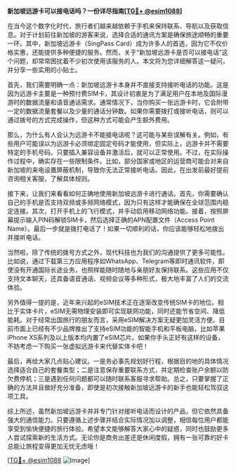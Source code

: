 **新加坡远游卡可以接电话吗？一份详尽指南[[TG💪+ @esim1088](https://t.me/s/esim1088)]**

在当今这个数字化时代，旅行者们越来越依赖于手机来保持联系、导航以及获取信息。对于计划前往新加坡的游客来说，选择合适的通讯方案是确保旅途顺畅的重要一环。其中，新加坡远游卡（SingPass Card）成为许多人的首选，因为它不仅价格实惠，还能提供多种便捷的服务。然而，关于“新加坡远游卡是否可以接电话”这个问题，却常常困扰着不少初次使用该服务的人。本文将为您详细解答这一疑问，并分享一些实用的小贴士。

首先，我们需要明确一点：新加坡远游卡本身并不直接支持接听电话的功能。这是因为远游卡主要是一种预付费SIM卡，其设计初衷是为了满足用户在本地及国际漫游时的数据流量和语音通话需求。通常情况下，当你购买一张远游卡时，它会附带一定的数据流量套餐以及少量的通话分钟数。如果你需要拨打或接听电话，则可以通过拨号的方式完成操作，但这种方式可能会产生额外费用。

那么，为什么有人会认为远游卡不能接电话呢？这可能与某些误解有关。例如，有些用户可能误以为远游卡必须绑定固定号码才能使用，但实际上，远游卡并不需要特定的手机号码。只要插入兼容设备并激活后，就可以正常使用。不过，在实际操作过程中，确实存在一些限制条件。比如，部分国家或地区的运营商可能会对来自新加坡的来电设置屏蔽机制，导致你无法正常接听电话。因此，在出发前最好提前咨询相关客服，了解具体规则。

接下来，让我们来看看如何正确地使用新加坡远游卡进行通话。首先，你需要确认自己的手机是否支持双频或多频网络模式，因为只有这样才能确保在全球范围内稳定连接。其次，打开手机上的飞行模式，并手动启用移动网络功能。接着，按照屏幕提示输入PIN码解锁SIM卡，然后选择正确的APN配置文件（Access Point Name）。最后一步就是拨打电话了！如果一切顺利的话，你应该能够轻松地拨出并接听电话。

当然啦，除了传统的拨号方式之外，现代科技也为我们的沟通提供了更多可能性。比如说，通过下载第三方应用程序如WhatsApp、Telegram等即时通讯软件，即使没有开通国际长途业务，也照样能随时随地与亲朋好友保持联系。这些应用不仅支持文本聊天，还具备语音通话、视频会议等多种形式，极大地丰富了人们的交流体验。

另外值得一提的是，近年来兴起的eSIM技术正在逐渐改变传统SIM卡的地位。相比于实体卡片，eSIM无需物理安装即可实现联网功能，同时还能节省空间、降低能耗。对于经常出国旅行的朋友而言，采用eSIM解决方案无疑更加灵活方便。目前市面上已经有不少品牌推出了支持eSIM功能的智能手机和平板电脑，比如苹果iPhone XS系列及以上版本均内置了eSIM芯片。如果你手头正好有这样的设备，不妨考虑一下购买一张虚拟远游卡来代替实体卡吧！

最后，再给大家几点贴心建议。一是务必事先规划好行程，根据目的地的具体情况选择适合自己的套餐类型；二是注意保存重要联系方式，并定期检查账户余额以防欠费停机；三是遇到任何问题都可以随时联系客服寻求帮助。总之，只要掌握了正确的方法并且做好充分准备，即使是初次接触新加坡远游卡的新手也能轻松驾驭这项工具。

综上所述，虽然新加坡远游卡并非专门针对接听电话而设计的产品，但它依然具备强大的通信能力。只要遵循上述步骤并结合实际情况加以调整，相信每位用户都能享受到愉快便捷的旅行体验。希望本文能够解答大家心中的疑惑，同时也鼓励更多人尝试探索新的生活方式。无论你是商务出差还是休闲度假，拥有一张可靠的好卡总能让旅程变得更加无忧无虑哦！

[[TG💪+ @esim1088](https://t.me/s/esim1088) ![Image](https://i.postimg.cc/4NQfJmqS/Snipaste-2025-05-13-00-14-12.png)]